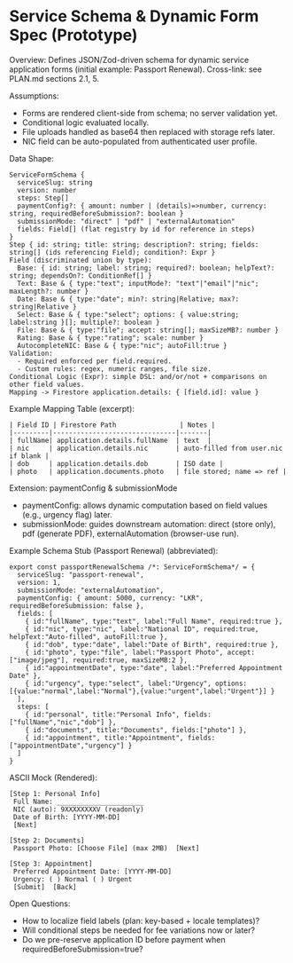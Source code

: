 # Service Schema & Dynamic Form Spec (Prototype)

Overview: Defines JSON/Zod-driven schema for dynamic service application forms (initial example: Passport Renewal). Cross-link: see PLAN.md sections 2.1, 5.

Assumptions:
- Forms are rendered client-side from schema; no server validation yet.
- Conditional logic evaluated locally.
- File uploads handled as base64 then replaced with storage refs later.
- NIC field can be auto-populated from authenticated user profile.

Data Shape:
```
ServiceFormSchema {
  serviceSlug: string
  version: number
  steps: Step[]
  paymentConfig?: { amount: number | (details)=>number, currency: string, requiredBeforeSubmission?: boolean }
  submissionMode: "direct" | "pdf" | "externalAutomation"
  fields: Field[] (flat registry by id for reference in steps)
}
Step { id: string; title: string; description?: string; fields: string[] (ids referencing Field); condition?: Expr }
Field (discriminated union by type):
  Base: { id: string; label: string; required?: boolean; helpText?: string; dependsOn?: ConditionRef[] }
  Text: Base & { type:"text"; inputMode?: "text"|"email"|"nic"; maxLength?: number }
  Date: Base & { type:"date"; min?: string|Relative; max?: string|Relative }
  Select: Base & { type:"select"; options: { value:string; label:string }[]; multiple?: boolean }
  File: Base & { type:"file"; accept: string[]; maxSizeMB?: number }
  Rating: Base & { type:"rating"; scale: number }
  AutocompleteNIC: Base & { type:"nic"; autoFill:true }
Validation:
  - Required enforced per field.required.
  - Custom rules: regex, numeric ranges, file size.
Conditional Logic (Expr): simple DSL: and/or/not + comparisons on other field values.
Mapping -> Firestore application.details: { [field.id]: value }
```

Example Mapping Table (excerpt):
```
| Field ID | Firestore Path                | Notes |
|---------|-------------------------------|-------|
| fullName| application.details.fullName  | text  |
| nic     | application.details.nic       | auto-filled from user.nic if blank |
| dob     | application.details.dob       | ISO date |
| photo   | application.documents.photo   | file stored; name => ref |
```

Extension: paymentConfig & submissionMode
- paymentConfig: allows dynamic computation based on field values (e.g., urgency flag) later.
- submissionMode: guides downstream automation: direct (store only), pdf (generate PDF), externalAutomation (browser-use run).

Example Schema Stub (Passport Renewal) (abbreviated):
```
export const passportRenewalSchema /*: ServiceFormSchema*/ = {
  serviceSlug: "passport-renewal",
  version: 1,
  submissionMode: "externalAutomation",
  paymentConfig: { amount: 5000, currency: "LKR", requiredBeforeSubmission: false },
  fields: [
    { id:"fullName", type:"text", label:"Full Name", required:true },
    { id:"nic", type:"nic", label:"National ID", required:true, helpText:"Auto-filled", autoFill:true },
    { id:"dob", type:"date", label:"Date of Birth", required:true },
    { id:"photo", type:"file", label:"Passport Photo", accept:["image/jpeg"], required:true, maxSizeMB:2 },
    { id:"appointmentDate", type:"date", label:"Preferred Appointment Date" },
    { id:"urgency", type:"select", label:"Urgency", options:[{value:"normal",label:"Normal"},{value:"urgent",label:"Urgent"}] }
  ],
  steps: [
    { id:"personal", title:"Personal Info", fields:["fullName","nic","dob"] },
    { id:"documents", title:"Documents", fields:["photo"] },
    { id:"appointment", title:"Appointment", fields:["appointmentDate","urgency"] }
  ]
}
```

ASCII Mock (Rendered):
```
[Step 1: Personal Info]
 Full Name: ______________________
 NIC (auto): 9XXXXXXXXV (readonly)
 Date of Birth: [YYYY-MM-DD]
 [Next]

[Step 2: Documents]
 Passport Photo: [Choose File] (max 2MB)  [Next]

[Step 3: Appointment]
 Preferred Appointment Date: [YYYY-MM-DD]
 Urgency: ( ) Normal ( ) Urgent
 [Submit]  [Back]
```

Open Questions:
- How to localize field labels (plan: key-based + locale templates)?
- Will conditional steps be needed for fee variations now or later?
- Do we pre-reserve application ID before payment when requiredBeforeSubmission=true?
